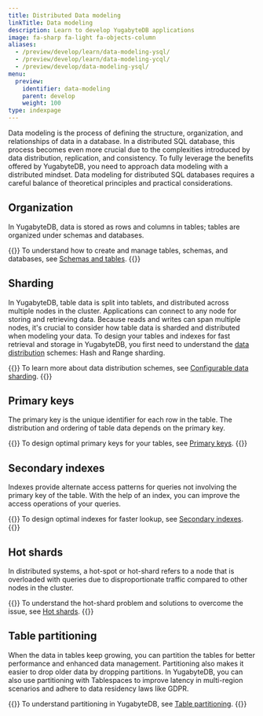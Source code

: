 ```yaml
---
title: Distributed Data modeling
linkTitle: Data modeling
description: Learn to develop YugabyteDB applications
image: fa-sharp fa-light fa-objects-column
aliases:
  - /preview/develop/learn/data-modeling-ysql/
  - /preview/develop/learn/data-modeling-ycql/
  - /preview/develop/data-modeling-ysql/
menu:
  preview:
    identifier: data-modeling
    parent: develop
    weight: 100
type: indexpage
---
```


Data modeling is the process of defining the structure, organization, and relationships of data in a database. In a distributed SQL database, this process becomes even more crucial due to the complexities introduced by data distribution, replication, and consistency. To fully leverage the benefits offered by YugabyteDB, you need to approach data modeling with a distributed mindset. Data modeling for distributed SQL databases requires a careful balance of theoretical principles and practical considerations.

## Organization

In YugabyteDB, data is stored as rows and columns in tables; tables are organized under schemas and databases.

{{<lead link="../../../explore/ysql-language-features/databases-schemas-tables">}}
To understand how to create and manage tables, schemas, and databases, see [Schemas and tables](../../../explore/ysql-language-features/databases-schemas-tables).
{{</lead>}}

## Sharding

In YugabyteDB, table data is split into tablets, and distributed across multiple nodes in the cluster. Applications can connect to any node for storing and retrieving data. Because reads and writes can span multiple nodes, it's crucial to consider how table data is sharded and distributed when modeling your data. To design your tables and indexes for fast retrieval and storage in YugabyteDB, you first need to understand the [data distribution](../../../explore/going-beyond-sql/data-sharding) schemes: Hash and Range sharding.

{{<lead link="../../../explore/going-beyond-sql/data-sharding">}}
To learn more about data distribution schemes, see [Configurable data sharding](../../../explore/going-beyond-sql/data-sharding).
{{</lead>}}

## Primary keys

The primary key is the unique identifier for each row in the table. The distribution and ordering of table data depends on the primary key.

{{<lead link="./primary-keys">}}
To design optimal primary keys for your tables, see [Primary keys](./primary-keys).
{{</lead>}}

## Secondary indexes

Indexes provide alternate access patterns for queries not involving the primary key of the table. With the help of an index, you can improve the access operations of your queries.

{{<lead link="./secondary-indexes">}}
To design optimal indexes for faster lookup, see [Secondary indexes](./secondary-indexes).
{{</lead>}}

## Hot shards

In distributed systems, a hot-spot or hot-shard refers to a node that is overloaded with queries due to disproportionate traffic compared to other nodes in the cluster.

{{<lead link="./hot-shards">}}
To understand the hot-shard problem and solutions to overcome the issue, see [Hot shards](./hot-shards).
{{</lead>}}

## Table partitioning

When the data in tables keep growing, you can partition the tables for better performance and enhanced data management. Partitioning also makes it easier to drop older data by dropping partitions. In YugabyteDB, you can also use partitioning with Tablespaces to improve latency in multi-region scenarios and adhere to data residency laws like GDPR.

{{<lead link="./partitioning">}}
To understand partitioning in YugabyteDB, see [Table partitioning](./partitioning).
{{</lead>}}

